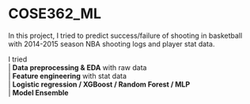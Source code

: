 # COSE362_ML

In this project, I tried to predict success/failure of shooting in basketball with 2014-2015 season NBA shooting logs and player stat data.

I tried \
| **Data preprocessing & EDA** with raw data \
| **Feature engineering** with stat data \
| **Logistic regression / XGBoost / Random Forest / MLP** \
| **Model Ensemble**

